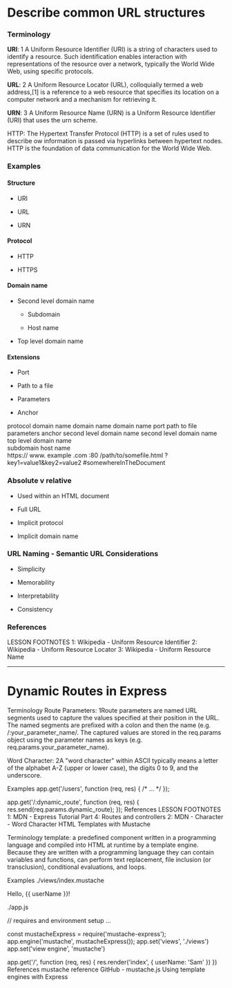 # Describe common URL structures

### Terminology

**URI**: 1 A Uniform Resource Identifier (URI) is a string of characters used to identify a resource. Such identification enables interaction with representations of the resource over a network, typically the World Wide Web, using specific protocols.

**URL**: 2 A Uniform Resource Locator (URL), colloquially termed a web address,[1] is a reference to a web resource that specifies its location on a computer network and a mechanism for retrieving it.

**URN**: 3 A Uniform Resource Name (URN) is a Uniform Resource Identifier (URI) that uses the urn scheme.

HTTP: The Hypertext Transfer Protocol (HTTP) is a set of rules used to describe ow information is passed via hyperlinks between hypertext nodes. HTTP is the foundation of data communication for the World Wide Web.

### Examples

#### Structure

* URI

* URL

* URN

#### Protocol

* HTTP

* HTTPS

#### Domain name

* Second level domain name

  * Subdomain
  
  * Host name
  
* Top level domain name

#### Extensions

* Port

* Path to a file

* Parameters

* Anchor

protocol	domain name	domain name	domain name	port	path to file	parameters	anchor
second level domain name	second level domain name	top level domain name				
subdomain	host name					
https://	www.	example	.com	:80	/path/to/somefile.html	?key1=value1&key2=value2	#somewhereInTheDocument

### Absolute v relative

* Used within an HTML document

* Full URL

* Implicit protocol

* Implicit domain name

### URL Naming - Semantic URL Considerations

* Simplicity
 
* Memorability 

* Interpretability 

* Consistency 

### References

LESSON FOOTNOTES
1: Wikipedia - Uniform Resource Identifier
2: Wikipedia - Uniform Resource Locator
3: Wikipedia - Uniform Resource Name

---

# Dynamic Routes in Express

Terminology
Route Parameters: 1Route parameters are named URL segments used to capture the values specified at their position in the URL. The named segments are prefixed with a colon and then the name (e.g. /:your_parameter_name/. The captured values are stored in the req.params object using the parameter names as keys (e.g. req.params.your_parameter_name).

Word Character: 2A "word character" within ASCII typically means a letter of the alphabet A-Z (upper or lower case), the digits 0 to 9, and the underscore.

Examples
app.get('/users', function (req, res) { /* ... */ });

app.get('/:dynamic_route', function (req, res) {
  res.send(req.params.dynamic_route);
});
References
LESSON FOOTNOTES
1: MDN - Express Tutorial Part 4: Routes and controllers
2: MDN - Character - Word Character
HTML Templates with Mustache

Terminology
template: a predefined component written in a programming language and compiled into HTML at runtime by a template engine. Because they are written with a programming language they can contain variables and functions, can perform text replacement, file inclusion (or transclusion), conditional evaluations, and loops.

Examples
./views/index.mustache

<p>
  Hello, {{ userName }}!
</p>
./app.js

// requires and environment setup ...

const mustacheExpress = require('mustache-express');
app.engine('mustache', mustacheExpress());
app.set('views', './views')
app.set('view engine', 'mustache')

app.get('/', function (req, res) {
  res.render('index', { userName: 'Sam' })
})
References
mustache reference
GitHub - mustache.js
Using template engines with Express
